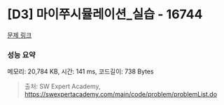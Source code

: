 # [D3] 마이쭈시뮬레이션_실습 - 16744 

[문제 링크](https://swexpertacademy.com/main/code/problem/problemDetail.do?contestProbId=AYZ8hQW6H80DFARM) 

### 성능 요약

메모리: 20,784 KB, 시간: 141 ms, 코드길이: 738 Bytes



> 출처: SW Expert Academy, https://swexpertacademy.com/main/code/problem/problemList.do